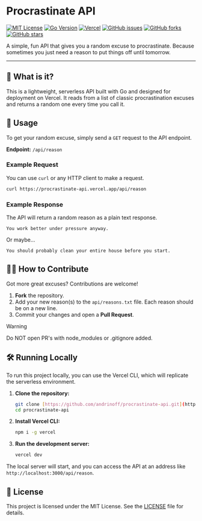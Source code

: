 # Procrastinate API

[![MIT License](https://img.shields.io/badge/License-MIT-yellow.svg)](https://opensource.org/licenses/MIT)
[![Go Version](https://img.shields.io/badge/Go-1.18+-blue.svg)](https://go.dev/)
[![Vercel](https://img.shields.io/badge/Vercel-▲-black?logo=vercel)](https://vercel.com)
[![GitHub issues](https://img.shields.io/github/issues/andrinoff/procrastinate-api)](https://github.com/andrinoff/procrastinate-api/issues)
[![GitHub forks](https://img.shields.io/github/forks/andrinoff/procrastinate-api)](https://github.com/andrinoff/procrastinate-api/network)
[![GitHub stars](https://img.shields.io/github/stars/andrinoff/procrastinate-api)](https://github.com/andrinoff/procrastinate-api/stargazers)

A simple, fun API that gives you a random excuse to procrastinate. Because sometimes you just need a reason to put things off until tomorrow.

---

## 🤔 What is it?

This is a lightweight, serverless API built with Go and designed for deployment on Vercel. It reads from a list of classic procrastination excuses and returns a random one every time you call it.

## 🚀 Usage

To get your random excuse, simply send a `GET` request to the API endpoint.

**Endpoint:** `/api/reason`

### Example Request

You can use `curl` or any HTTP client to make a request.

```bash
curl https://procrastinate-api.vercel.app/api/reason
```

### Example Response

The API will return a random reason as a plain text response.

```
You work better under pressure anyway.
```

Or maybe...

```
You should probably clean your entire house before you start.
```

## 🧑‍💻 How to Contribute

Got more great excuses? Contributions are welcome!

1. **Fork** the repository.
2. Add your new reason(s) to the `api/reasons.txt` file. Each reason should be on a new line.
3. Commit your changes and open a **Pull Request**.

> [!WARNING]
> Do NOT open PR's with node_modules or .gitignore added.

## 🛠️ Running Locally

To run this project locally, you can use the Vercel CLI, which will replicate the serverless environment.

1. **Clone the repository:**

    ```bash
    git clone [https://github.com/andrinoff/procrastinate-api.git](https://github.com/andrinoff/procrastinate-api.git)
    cd procrastinate-api
    ```

2. **Install Vercel CLI:**

    ```bash
    npm i -g vercel
    ```

3. **Run the development server:**

    ```bash
    vercel dev
    ```

The local server will start, and you can access the API at an address like `http://localhost:3000/api/reason`.

## 📜 License

This project is licensed under the MIT License. See the [LICENSE](LICENSE) file for details.
